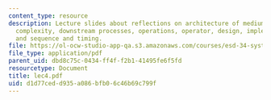 ```yaml
---
content_type: resource
description: Lecture slides about reflections on architecture of medium systems, architecture,
  complexity, downstream processes, operations, operator, design, implementation,
  and sequence and timing.
file: https://ol-ocw-studio-app-qa.s3.amazonaws.com/courses/esd-34-system-architecture-january-iap-2007/d1d77cedd935a086bfb06c46b69c799f_lec4.pdf
file_type: application/pdf
parent_uid: dbd8c75c-0434-ff4f-f2b1-41495fe6f5fd
resourcetype: Document
title: lec4.pdf
uid: d1d77ced-d935-a086-bfb0-6c46b69c799f
---
```

